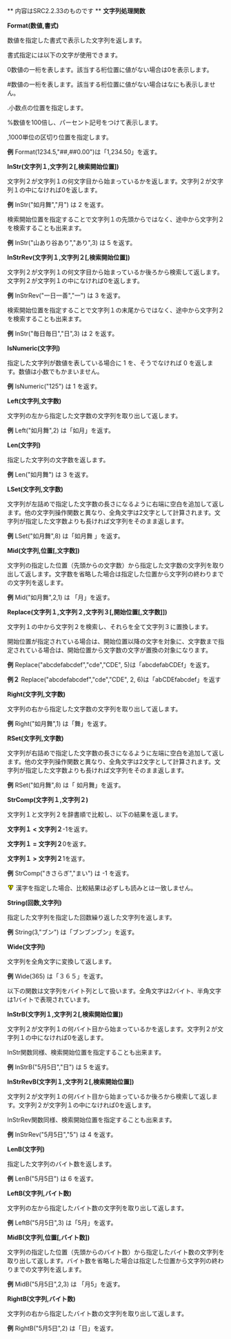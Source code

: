 ** 内容はSRC2.2.33のものです **
**文字列処理関数**

**Format(数値,書式)**

数値を指定した書式で表示した文字列を返します。

書式指定には以下の文字が使用できます。

0数値の一桁を表します。該当する桁位置に値がない場合は0を表示します。

#数値の一桁を表します。該当する桁位置に値がない場合はなにも表示しません。

.小数点の位置を指定します。

%数値を100倍し、パーセント記号をつけて表示します。

,1000単位の区切り位置を指定します。

**例** Format(1234.5,"##,##0.00")は「1,234.50」を返す。

**InStr(文字列１,文字列２[,検索開始位置])**

文字列２が文字列１の何文字目から始まっているかを返します。文字列２が文字列１の中になければ0を返します。

**例** InStr("如月舞","月") は 2 を返す。

検索開始位置を指定することで文字列１の先頭からではなく、途中から文字列２を検索することも出来ます。

**例** InStr("山あり谷あり","あり",3) は 5 を返す。

**InStrRev(文字列１,文字列２[,検索開始位置])**

文字列２が文字列１の何文字目から始まっているか後ろから検索して返します。文字列２が文字列１の中になければ0を返します。

**例** InStrRev("一日一善","一") は 3 を返す。

検索開始位置を指定することで文字列１の末尾からではなく、途中から文字列２を検索することも出来ます。

**例** InStr("毎日毎日","日",3) は 2 を返す。

**IsNumeric(文字列)**

指定した文字列が数値を表している場合に 1 を、そうでなければ 0 を返します。数値は小数でもかまいません。

**例** IsNumeric("125") は 1 を返す。

**Left(文字列,文字数)**

文字列の左から指定した文字数の文字列を取り出して返します。

**例** Left("如月舞",2) は「如月」を返す。

**Len(文字列)**

指定した文字列の文字数を返します。

**例** Len("如月舞") は 3 を返す。

**LSet(文字列,文字数)**

文字列が左詰めで指定した文字数の長さになるように右端に空白を追加して返します。他の文字列操作関数と異なり、全角文字は2文字として計算されます。文字列が指定した文字数よりも長ければ文字列をそのまま返します。

**例** LSet("如月舞",8) は「如月舞  」を返す。

**Mid(文字列,位置[,文字数])**

文字列の指定した位置（先頭からの文字数）から指定した文字数の文字列を取り出して返します。文字数を省略した場合は指定した位置から文字列の終わりまでの文字列を返します。

**例** Mid("如月舞",2,1) は 「月」を返す。

**Replace(文字列１,文字列２,文字列３[,開始位置[,文字数]])**

文字列１の中から文字列２を検索し、それらを全て文字列３に置換します。

開始位置が指定されている場合は、開始位置以降の文字を対象に、文字数まで指定されている場合は、開始位置から文字数の文字が置換の対象になります。

**例** Replace("abcdefabcdef","cde","CDE", 5)は「abcdefabCDEf」を返す。

**例２** Replace("abcdefabcdef","cde","CDE", 2, 6)は「abCDEfabcdef」を返す

**Right(文字列,文字数)**

文字列の右から指定した文字数の文字列を取り出して返します。

**例** Right("如月舞",1) は「舞」を返す。

**RSet(文字列,文字数)**

文字列が右詰めで指定した文字数の長さになるように左端に空白を追加して返します。他の文字列操作関数と異なり、全角文字は2文字として計算されます。文字列が指定した文字数よりも長ければ文字列をそのまま返します。

**例** RSet("如月舞",8) は「  如月舞」を返す。

**StrComp(文字列１,文字列２)**

文字列１と文字列２を辞書順で比較し、以下の結果を返します。

**文字列１ &lt; 文字列２**-1を返す。

**文字列１ = 文字列２**0を返す。

**文字列１ &gt; 文字列２**1を返す。

**例** StrComp("きさらぎ","まい") は -1 を返す。

![](../images/bm0.gif) 漢字を指定した場合、比較結果は必ずしも読みとは一致しません。

**String(回数,文字列)**

指定した文字列を指定した回数繰り返した文字列を返します。

**例** String(3,"ブン") は「ブンブンブン」を返す。

**Wide(文字列)**

文字列を全角文字に変換して返します。

**例** Wide(365) は「３６５」を返す。

以下の関数は文字列をバイト列として扱います。全角文字は2バイト、半角文字は1バイトで表現されています。

**InStrB(文字列１,文字列２[,検索開始位置])**

文字列２が文字列１の何バイト目から始まっているかを返します。文字列２が文字列１の中になければ0を返します。

InStr関数同様、検索開始位置を指定することも出来ます。

**例** InStrB("5月5日","日") は 5 を返す。

**InStrRevB(文字列１,文字列２[,検索開始位置])**

文字列２が文字列１の何バイト目から始まっているか後ろから検索して返します。文字列２が文字列１の中になければ0を返します。

InStrRev関数同様、検索開始位置を指定することも出来ます。

**例** InStrRev("5月5日","5") は 4 を返す。

**LenB(文字列)**

指定した文字列のバイト数を返します。

**例** LenB("5月5日") は 6 を返す。

**LeftB(文字列,バイト数)**

文字列の左から指定したバイト数の文字列を取り出して返します。

**例** LeftB("5月5日",3) は「5月」を返す。

**MidB(文字列,位置[,バイト数])**

文字列の指定した位置（先頭からのバイト数）から指定したバイト数の文字列を取り出して返します。バイト数を省略した場合は指定した位置から文字列の終わりまでの文字列を返します。

**例** MidB("5月5日",2,3) は 「月5」を返す。

**RightB(文字列,バイト数)**

文字列の右から指定したバイト数の文字列を取り出して返します。

**例** RightB("5月5日",2) は「日」を返す。
